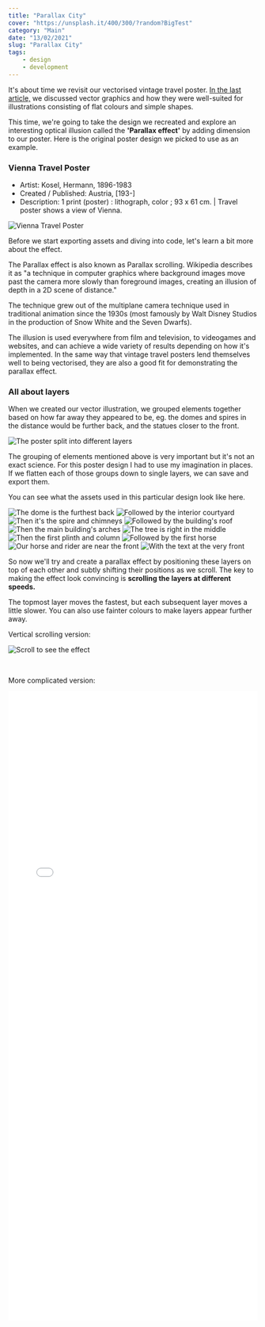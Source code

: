 ```yaml
---
title: "Parallax City"
cover: "https://unsplash.it/400/300/?random?BigTest"
category: "Main"
date: "13/02/2021"
slug: "Parallax City"
tags:
    - design
    - development
---
```


<!--- NOTE: It's a sunny Saturday morning and I realised I was looking forward to finishing up this two-part article --->

It's about time we revisit our vectorised vintage travel poster. <a href="/vector-travel-poster">In the last article,</a> we discussed vector graphics and how they were well-suited for illustrations consisting of flat colours and simple shapes.

This time, we're going to take the design we recreated and explore an interesting optical illusion called the **'Parallax effect'** by adding dimension to our poster. Here is the original poster design we picked to use as an example.

<div class="book-info">
    <div class="left">
        <h3>Vienna Travel Poster</h3>
        <ul>
            <li>Artist: Kosel, Hermann, 1896-1983</li>
            <li>Created / Published: Austria, [193-]</li>
            <li>Description: 1 print (poster) : lithograph, color ; 93 x 61 cm. | Travel poster shows a view of Vienna.</li>
        </ul>
    </div>
    <img class="cover" src="/Vienna.jpg" alt="Vienna Travel Poster" />
</div>

Before we start exporting assets and diving into code, let's learn a bit more about the effect.

The Parallax effect is also known as Parallax scrolling. Wikipedia describes it as "a technique in computer graphics where background images move past the camera more slowly than foreground images, creating an illusion of depth in a 2D scene of distance."

The technique grew out of the multiplane camera technique used in traditional animation since the 1930s (most famously by Walt Disney Studios in the production of Snow White and the Seven Dwarfs).

The illusion is used everywhere from film and television, to videogames and websites, and can achieve a wide variety of results depending on how it's implemented. In the same way that vintage travel posters lend themselves well to being vectorised, they are also a good fit for demonstrating the parallax effect.

<div class="note diagram">
    <h3>All about layers</h3>
    <p>
        When we created our vector illustration, we grouped elements together based on how far away they appeared to be, eg. the domes and spires in the distance would be further back, and the statues closer to the front.
    </p>
    <img class="diagram" src="/layer-perspective.png" alt="The poster split into different layers" />
</div>

The grouping of elements mentioned above is very important but it's not an exact science. For this poster design I had to use my imagination in places. If we flatten each of those groups down to single layers, we can save and export them.

You can see what the assets used in this particular design look like here.

<div class="note layers">
    <img class="layer" src="/Vienna-Vector-01.png" alt="The dome is the furthest back" />
    <img class="layer" src="/Vienna-Vector-02.png" alt="Followed by the interior courtyard" />
    <img class="layer" src="/Vienna-Vector-03.png" alt="Then it's the spire and chimneys" />
    <img class="layer" src="/Vienna-Vector-04.png" alt="Followed by the building's roof" />
    <img class="layer" src="/Vienna-Vector-05.png" alt="Then the main building's arches" />
    <img class="layer" src="/Vienna-Vector-06.png" alt="The tree is right in the middle" />
    <img class="layer" src="/Vienna-Vector-07.png" alt="Then the first plinth and column" />
    <img class="layer" src="/Vienna-Vector-08.png" alt="Followed by the first horse" />
    <img class="layer" src="/Vienna-Vector-09.png" alt="Our horse and rider are near the front" />
    <img class="layer" src="/Vienna-Vector-10.png" alt="With the text at the very front" />
</div>

So now we'll try and create a parallax effect by positioning these layers on top of each other and subtly shifting their positions as we scroll. The key to making the effect look convincing is **scrolling the layers at different speeds.**

The topmost layer moves the fastest, but each subsequent layer moves a little slower. You can also use fainter colours to make layers appear further away.

Vertical scrolling version:

<div class="parallax__wrapper">
    <div class="frame">
        <img src="/Vienna-Vector-11.png" alt="" />
    </div>
    <div class="parallax scene" id="scene" data-hover-only="true" data-relative-input="true" >
        <div class="parallax__layer parallax__layer__1" data-depth="1.00">
            <img src="/Vienna-Vector-01.png" alt="" />
        </div>
        <div class="parallax__layer parallax__layer__2" data-depth="0.90">
            <img src="/Vienna-Vector-02.png" alt="" />
        </div>
        <div class="parallax__layer parallax__layer__3" data-depth="0.80">
            <img src="/Vienna-Vector-03.png" alt="" />
        </div>
        <div class="parallax__layer parallax__layer__4" data-depth="0.70">
            <img src="/Vienna-Vector-04.png" alt="" />
        </div>
        <div class="parallax__layer parallax__layer__5" data-depth="0.60">
            <img src="/Vienna-Vector-05.png" alt="" />
        </div>
        <div class="parallax__layer parallax__layer__6" data-depth="0.50">
            <img src="/Vienna-Vector-06.png" alt="" />
        </div>
        <div class="parallax__layer parallax__layer__7" data-depth="0.40">
            <img src="/Vienna-Vector-07.png" alt="" />
        </div>
        <div class="parallax__layer parallax__layer__8" data-depth="0.30">
            <img src="/Vienna-Vector-08.png" alt="" />
        </div>
        <div class="parallax__layer parallax__layer__9" data-depth="0.20">
            <img src="/Vienna-Vector-09.png" alt="" />
        </div>
        <div class="parallax__layer parallax__layer__10" data-depth="0.10">
            <img src="/Vienna-Vector-10.png" alt="Scroll to see the effect" />
        </div>
        <div class="parallax__cover">
            <div class="cover-wrapper">
                <p>&nbsp;</p>
            </div>
        </div>
    </div>
</div>

More complicated version:

<iframe src="/parallax/examples/hoveronly.html" style="width: 100%; height: 1270px; border: none; overflow: hidden;"/>
